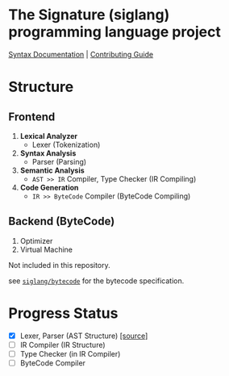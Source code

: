 # The Signature (siglang) programming language project

[Syntax Documentation](SYNTAX.md) | [Contributing Guide](CONTRIBUTING.md)

# Structure

## Frontend

1. **Lexical Analyzer**
    - Lexer (Tokenization)
2. **Syntax Analysis**
    - Parser (Parsing)
3. **Semantic Analysis**
    - `AST >> IR` Compiler, Type Checker (IR Compiling)
4. **Code Generation**
    - `IR >> ByteCode` Compiler (ByteCode Compiling)

## Backend (ByteCode)

1. Optimizer
2. Virtual Machine

Not included in this repository.

see [`siglang/bytecode`](https://github.com/siglang/bytecode) for the bytecode specification.

# Progress Status

-   [x] Lexer, Parser (AST Structure) [[source]](./parser/)
-   [ ] IR Compiler (IR Structure)
-   [ ] Type Checker (in IR Compiler)
-   [ ] ByteCode Compiler
